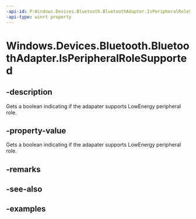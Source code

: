 ```yaml
---
-api-id: P:Windows.Devices.Bluetooth.BluetoothAdapter.IsPeripheralRoleSupported
-api-type: winrt property
---
```


<!-- Property syntax.
public bool IsPeripheralRoleSupported { get; }
-->

# Windows.Devices.Bluetooth.BluetoothAdapter.IsPeripheralRoleSupported

## -description
Gets a boolean indicating if the adapater supports LowEnergy peripheral role.

## -property-value
Gets a boolean indicating if the adapater supports LowEnergy peripheral role.

## -remarks

## -see-also

## -examples


